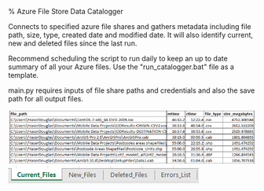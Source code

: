 % Azure File Store Data Catalogger

Connects to specified azure file shares and gathers metadata including file path, size, type, created date and modified date. It will also identify current, new and deleted files since the last run.

Recommend scheduling the script to run daily to keep an up to date summary of all your Azure files. Use the "run_catalogger.bat" file as a template.

main.py requires inputs of file share paths and credentials and also the save path for all output files.


![](Screeshots_for_readme/output_example_current_files.png?raw=true "Output Example")
![](Screeshots_for_readme/output_example_sheets.png?raw=true)
